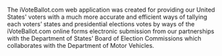 The iVoteBallot.com web application was created for providing our United States' voters with a much more
accurate and efficient ways of tallying each voters’ states and presidential elections votes by ways of the
iVoteBallot.com online forms electronic submission from our partnerships with the Department of States’ 
Board of Election Commissions which collaborates with the Department of Motor Vehicles.
